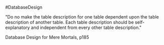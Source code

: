 #DatabaseDesign

"Do no make the table description for one table dependent upon the table description of another table. Each table description should be self-explanatory and independent from every other table description."

Database Design for Mere Mortals, p185